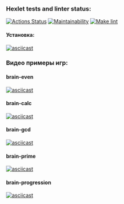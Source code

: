 ### Hexlet tests and linter status:
[![Actions Status](https://github.com/zavr1k/python-project-lvl1/workflows/hexlet-check/badge.svg)](https://github.com/zavr1k/python-project-lvl1/actions?query=workflow%3Ahexlet-check)
[![Maintainability](https://api.codeclimate.com/v1/badges/a99a88d28ad37a79dbf6/maintainability)](https://codeclimate.com/github/codeclimate/codeclimate/maintainability)
[![Make lint](https://github.com/zavr1k/python-project-lvl1/workflows/Make%20lint/badge.svg)](https://github.com/zavr1k/python-project-lvl1/actions?query=workflow%3A%22My+linter%22)

#### Установка:
[![asciicast](https://asciinema.org/a/AcLFIgaTJuZsTT2CwTWJgReIX.svg)](https://asciinema.org/a/AcLFIgaTJuZsTT2CwTWJgReIX)

### Видео примеры игр:
#### brain-even
[![asciicast](https://asciinema.org/a/pLy3UTy9KqSF33CeAqGW9vPuQ.svg)](https://asciinema.org/a/pLy3UTy9KqSF33CeAqGW9vPuQ)
#### brain-calc
[![asciicast](https://asciinema.org/a/BhUZcLqvpbdllvernXL4kxDlf.svg)](https://asciinema.org/a/BhUZcLqvpbdllvernXL4kxDlf)
#### brain-gcd
[![asciicast](https://asciinema.org/a/2Sd0Keam9bTlBY3Vck15ijrKh.svg)](https://asciinema.org/a/2Sd0Keam9bTlBY3Vck15ijrKh)
#### brain-prime
[![asciicast](https://asciinema.org/a/5ECuMBq83HbzIUb0mXHhNeMYk.svg)](https://asciinema.org/a/5ECuMBq83HbzIUb0mXHhNeMYk)
#### brain-progression
[![asciicast](https://asciinema.org/a/6JtlcO1Fc7S7WJwdssp1J7Wc8.svg)](https://asciinema.org/a/6JtlcO1Fc7S7WJwdssp1J7Wc8)
